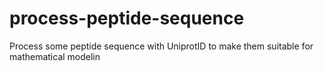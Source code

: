 # process-peptide-sequence
Process some peptide sequence with UniprotID to make them suitable for mathematical modelin
